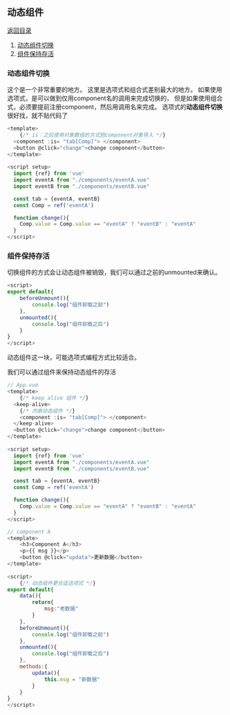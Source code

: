 ## 动态组件
[返回目录](./vue教程.md)

1. [动态组件切换](#table1)
2. [组件保持存活](#table2)
   
### <a id="table1">动态组件切换</a>
这个是一个非常重要的地方。
这里是选项式和组合式差别最大的地方。
如果使用选项式，是可以做到仅用component名的调用来完成切换的，
但是如果使用组合式，必须要提前注册component，然后用调用名来完成。
选项式的**动态组件切换**很好找，就不贴代码了

```js
<template>
    {/* is：之后使用对象数组的方式把component对象导入 */}
  <component :is= "tab[Comp]"> </component> 
  <button @click="change">change component</button>
</template>
  
<script setup>
  import {ref} from 'vue'
  import eventA from "./components/eventA.vue"
  import eventB from "./components/eventB.vue"

  const tab = {eventA, eventB} 
  const Comp = ref('eventA')

  function change(){
    Comp.value = Comp.value == "eventA" ? "eventB" : "eventA"
  }
</script>
```

### <a id="table1">组件保持存活</a>
切换组件的方式会让动态组件被销毁，我们可以通过之前的unmounted来确认。
```js
<script>
export default{
    beforeUnmount(){
        console.log("组件卸载之前")
    },
    unmounted(){
        console.log("组件卸载之后")
    }
}
</script>
```
动态组件这一块，可能选项式编程方式比较适合。

我们可以通过<keep-alive>组件来保持动态组件的存活
```js
// App.vue
<template>
    {/* keep alive 组件 */}
  <keep-alive> 
    {/* 内嵌动态组件 */}
    <component :is= "tab[Comp]"> </component>
  </keep-alive>
  <button @click="change">change component</button>
</template>
  
<script setup>
  import {ref} from 'vue'
  import eventA from "./components/eventA.vue"
  import eventB from "./components/eventB.vue"

  const tab = {eventA, eventB} 
  const Comp = ref('eventA')

  function change(){
    Comp.value = Comp.value == "eventA" ? "eventB" : "eventA"
  }
</script>

// component A
<template>
    <h3>Component A</h3>
    <p>{{ msg }}</p>
    <button @click="updata">更新数据</button>
</template>
    
<script>
    {/* 动态组件更合适选项式 */}
export default{
    data(){
        return{
            msg:"老数据"
        }
    },
    beforeUnmount(){
        console.log("组件卸载之前")
    },
    unmounted(){
        console.log("组件卸载之后")
    },
    methods:{
        updata(){
            this.msg = "新数据"
        }
    }
}
</script>
```